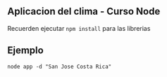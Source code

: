 ## Aplicacion del clima - Curso Node

Recuerden ejecutar ```npm install``` para las librerias

## Ejemplo
```
node app -d "San Jose Costa Rica"
```
